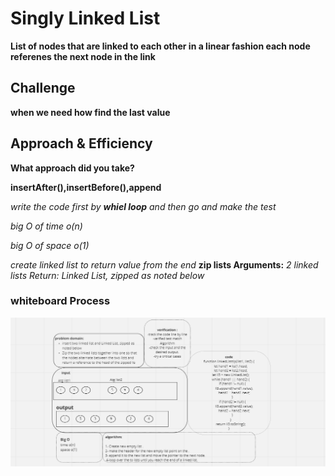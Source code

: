
# Singly Linked List

**List of nodes that are linked to each other in a linear fashion each node referenes the next node in the link**

## Challenge

**when we need how find the last value**

## Approach & Efficiency

**What approach did you take?**

**insertAfter(),insertBefore(),append**

*write the code first by ***whiel loop*** and then go and make the test*

*big O of time o(n)*

*big O of space o(1)*
 
*create linked list to return value from the end*
**zip lists Arguments:** *2 linked lists Return: Linked List, zipped as noted below*
### whiteboard Process

![code_chall_7](./codeChalleng8.png)


